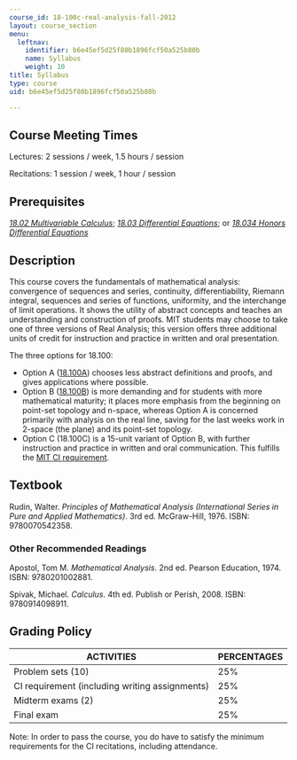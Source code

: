 ```yaml
---
course_id: 18-100c-real-analysis-fall-2012
layout: course_section
menu:
  leftnav:
    identifier: b6e45ef5d25f80b1896fcf50a525b80b
    name: Syllabus
    weight: 10
title: Syllabus
type: course
uid: b6e45ef5d25f80b1896fcf50a525b80b

---
```


Course Meeting Times
--------------------

Lectures: 2 sessions / week, 1.5 hours / session

Recitations: 1 session / week, 1 hour / session

Prerequisites
-------------

[_18.02 Multivariable Calculus_](/courses/18-02-multivariable-calculus-spring-2006); [_18.03 Differential Equations_](/courses/18-03-differential-equations-spring-2010); or [_18.034 Honors Differential Equations_](/courses/18-034-honors-differential-equations-spring-2009)

Description
-----------

This course covers the fundamentals of mathematical analysis: convergence of sequences and series, continuity, differentiability, Riemann integral, sequences and series of functions, uniformity, and the interchange of limit operations. It shows the utility of abstract concepts and teaches an understanding and construction of proofs. MIT students may choose to take one of three versions of Real Analysis; this version offers three additional units of credit for instruction and practice in written and oral presentation.

The three options for 18.100:

*   Option A ([18.100A](/courses/mathematics/18-100a-introduction-to-analysis-fall-2012/)) chooses less abstract definitions and proofs, and gives applications where possible.
*   Option B ([18.100B](/courses/mathematics/18-100b-analysis-i-fall-2010/)) is more demanding and for students with more mathematical maturity; it places more emphasis from the beginning on point-set topology and n-space, whereas Option A is concerned primarily with analysis on the real line, saving for the last weeks work in 2-space (the plane) and its point-set topology.
*   Option C (18.100C) is a 15-unit variant of Option B, with further instruction and practice in written and oral communication. This fulfills the [MIT CI requirement](http://web.mit.edu/commreq/index.html).

Textbook
--------

Rudin, Walter. _Principles of Mathematical Analysis (International Series in Pure and Applied Mathematics)_. 3rd ed. McGraw-Hill, 1976. ISBN: 9780070542358.

### Other Recommended Readings

Apostol, Tom M. _Mathematical Analysis_. 2nd ed. Pearson Education, 1974. ISBN: 9780201002881.

Spivak, Michael. _Calculus_. 4th ed. Publish or Perish, 2008. ISBN: 9780914098911.

Grading Policy
--------------

| ACTIVITIES | PERCENTAGES |
| --- | --- |
| Problem sets (10) | 25% |
| CI requirement (including writing assignments) | 25% |
| Midterm exams (2) | 25% |
| Final exam | 25% 

Note: In order to pass the course, you do have to satisfy the minimum requirements for the CI recitations, including attendance.
